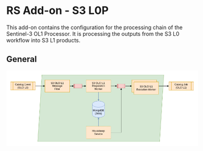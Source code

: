 # RS Add-on - S3 L0P

This add-on contains the configuration for the processing chain of the Sentinel-3 OL1 Processor. It is processing the outputs from the S3 L0 workflow into S3 L1 products.

## General

![overview](./media/overview.png "Overview")


